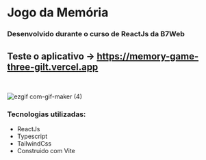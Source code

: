 
# Jogo da Memória
### Desenvolvido durante o curso de ReactJs da B7Web 
## Teste o aplicativo -> https://memory-game-three-gilt.vercel.app

<br/>

![ezgif com-gif-maker (4)](https://user-images.githubusercontent.com/82123987/203828048-56089512-66da-4632-a536-1e57f6553c15.gif)
### Tecnologias utilizadas:
- ReactJs
- Typescript
- TailwindCss
- Construido com Vite
